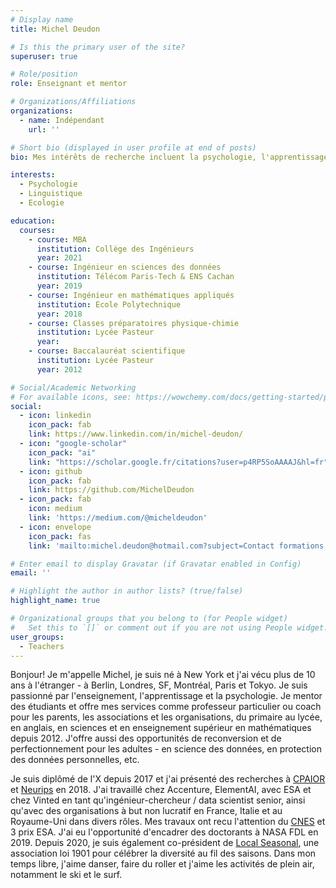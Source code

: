 ```yaml
---
# Display name
title: Michel Deudon

# Is this the primary user of the site?
superuser: true

# Role/position
role: Enseignant et mentor

# Organizations/Affiliations
organizations:
  - name: Indépendant
    url: ''

# Short bio (displayed in user profile at end of posts)
bio: Mes intérêts de recherche incluent la psychologie, l'apprentissage des langues et l'écologie.

interests:
  - Psychologie
  - Linguistique
  - Ecologie

education:
  courses:
    - course: MBA
      institution: Collège des Ingénieurs
      year: 2021
    - course: Ingénieur en sciences des données
      institution: Télécom Paris-Tech & ENS Cachan
      year: 2019
    - course: Ingénieur en mathématiques appliqués
      institution: Ecole Polytechnique
      year: 2018
    - course: Classes préparatoires physique-chimie
      institution: Lycée Pasteur
      year:
    - course: Baccalauréat scientifique
      institution: Lycée Pasteur
      year: 2012

# Social/Academic Networking
# For available icons, see: https://wowchemy.com/docs/getting-started/page-builder/#icons
social:
  - icon: linkedin
    icon_pack: fab
    link: https://www.linkedin.com/in/michel-deudon/
  - icon: "google-scholar"
    icon_pack: "ai"
    link: "https://scholar.google.fr/citations?user=p4RP5SoAAAAJ&hl=fr"
  - icon: github
    icon_pack: fab
    link: https://github.com/MichelDeudon
  - icon_pack: fab
    icon: medium
    link: 'https://medium.com/@micheldeudon'
  - icon: envelope
    icon_pack: fas
    link: 'mailto:michel.deudon@hotmail.com?subject=Contact formations'

# Enter email to display Gravatar (if Gravatar enabled in Config)
email: ''

# Highlight the author in author lists? (true/false)
highlight_name: true

# Organizational groups that you belong to (for People widget)
#   Set this to `[]` or comment out if you are not using People widget.
user_groups:
  - Teachers
---
```


Bonjour! Je m'appelle Michel, je suis né à New York et j'ai vécu plus de 10 ans à l'étranger - à Berlin, Londres, SF, Montréal, Paris et Tokyo. Je suis passionné par l'enseignement, l'apprentissage et la psychologie. Je mentor des étudiants et offre mes services comme professeur particulier ou coach pour les parents, les associations et les organisations, du primaire au lycée, en anglais, en sciences et en enseignement supérieur en mathématiques depuis 2012. J'offre aussi des opportunités de reconversion et de perfectionnement pour les adultes - en science des données, en protection des données personnelles, etc.

Je suis diplômé de l'X depuis 2017 et j'ai présenté des recherches à [CPAIOR](https://hanalog.ca/wp-content/uploads/2018/11/cpaior-learning-heuristics-6.pdf) et [Neurips](https://papers.nips.cc/paper/2018/hash/97e8527feaf77a97fc38f34216141515-Abstract.html) en 2018. J'ai travaillé chez Accenture, ElementAI, avec ESA et chez Vinted en tant qu'ingénieur-chercheur / data scientist senior, ainsi qu'avec des organisations à but non lucratif en France, Italie et au Royaume-Uni dans divers rôles. Mes travaux ont recu l'attention du [CNES](https://spacegate.cnes.fr/fr/covid-19-venise-sans-les-bateaux) et 3 prix ESA. J'ai eu l'opportunité d'encadrer des doctorants à NASA FDL en 2019. Depuis 2020, je suis également co-président de [Local Seasonal](https://www.local-seasonal.org/en/), une association loi 1901 pour célébrer la diversité au fil des saisons. Dans mon temps libre, j'aime danser, faire du roller et j'aime les activités de plein air, notamment le ski et le surf.